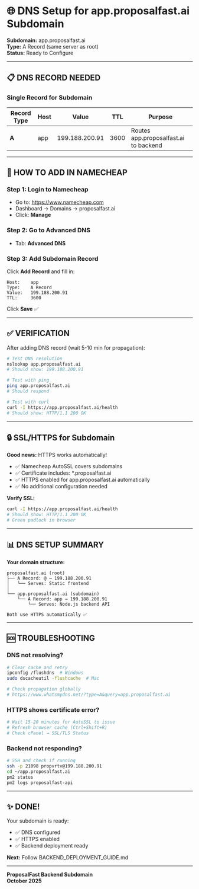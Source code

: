 # 🌐 DNS Setup for app.proposalfast.ai Subdomain

**Subdomain:** app.proposalfast.ai  
**Type:** A Record (same server as root)  
**Status:** Ready to Configure  

---

## 📋 DNS RECORD NEEDED

### **Single Record for Subdomain**

| Record Type | Host | Value | TTL | Purpose |
|------------|------|-------|-----|---------|
| **A** | app | 199.188.200.91 | 3600 | Routes app.proposalfast.ai to backend |

---

## 🔧 HOW TO ADD IN NAMECHEAP

### **Step 1: Login to Namecheap**
- Go to: https://www.namecheap.com
- Dashboard → Domains → proposalfast.ai
- Click: **Manage**

### **Step 2: Go to Advanced DNS**
- Tab: **Advanced DNS**

### **Step 3: Add Subdomain Record**

Click **Add Record** and fill in:
```
Host:    app
Type:    A Record
Value:   199.188.200.91
TTL:     3600
```

Click **Save** ✅

---

## ✅ VERIFICATION

After adding DNS record (wait 5-10 min for propagation):

```bash
# Test DNS resolution
nslookup app.proposalfast.ai
# Should show: 199.188.200.91

# Test with ping
ping app.proposalfast.ai
# Should respond

# Test with curl
curl -I https://app.proposalfast.ai/health
# Should show: HTTP/1.1 200 OK
```

---

## 🔒 SSL/HTTPS for Subdomain

**Good news:** HTTPS works automatically!

- ✅ Namecheap AutoSSL covers subdomains
- ✅ Certificate includes: *.proposalfast.ai
- ✅ HTTPS enabled for app.proposalfast.ai automatically
- ✅ No additional configuration needed

**Verify SSL:**
```bash
curl -I https://app.proposalfast.ai/health
# Should show: HTTP/1.1 200 OK
# Green padlock in browser
```

---

## 📊 DNS SETUP SUMMARY

**Your domain structure:**

```
proposalfast.ai (root)
├── A Record: @ → 199.188.200.91
│   └── Serves: Static frontend
│
└── app.proposalfast.ai (subdomain)
    └── A Record: app → 199.188.200.91
        └── Serves: Node.js backend API

Both use HTTPS automatically ✅
```

---

## 🆘 TROUBLESHOOTING

### **DNS not resolving?**
```bash
# Clear cache and retry
ipconfig /flushdns  # Windows
sudo dscacheutil -flushcache  # Mac

# Check propagation globally
# https://www.whatsmydns.net/?type=A&query=app.proposalfast.ai
```

### **HTTPS shows certificate error?**
```bash
# Wait 15-20 minutes for AutoSSL to issue
# Refresh browser cache (Ctrl+Shift+R)
# Check cPanel → SSL/TLS Status
```

### **Backend not responding?**
```bash
# SSH and check if running
ssh -p 21098 propvrtv@199.188.200.91
cd ~/app.proposalfast.ai
pm2 status
pm2 logs proposalfast-api
```

---

## ✨ DONE!

Your subdomain is ready:
- ✅ DNS configured
- ✅ HTTPS enabled
- ✅ Backend deployment ready

**Next:** Follow BACKEND_DEPLOYMENT_GUIDE.md

---

**ProposalFast Backend Subdomain**  
**October 2025**
